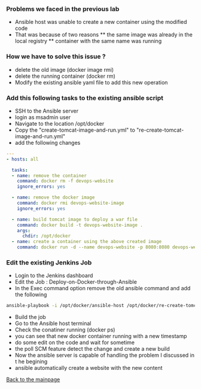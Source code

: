 ### Problems we faced in the previous lab
* Ansible host was unable to create a new container using the modified code
* That was because of two reasons
** the same image was already in the local registry
** container with the same name was running
### How we have to solve this issue ?
* delete the old image (docker image rmi)
* delete the running container (docker rm)
* Modify the existing ansible yaml file to add this new operation
### Add this following tasks to the existing ansible script
* SSH to the Ansible server
* login as msadmin user
* Navigate to the location /opt/docker
* Copy the "create-tomcat-image-and-run.yml" to "re-create-tomcat-image-and-run.yml"
* add the following changes
``` yaml
---
- hosts: all

  tasks:
  - name: remove the container
    command: docker rm -f devops-website
    ignore_errors: yes

  - name: remove the docker image
    command: docker rmi devops-website-image
    ignore_errors: yes

  - name: build tomcat image to deploy a war file
    command: docker build -t devops-website-image .
    args: 
      chdir: /opt/docker
  - name: create a container using the above created image
    command: docker run -d --name devops-website -p 8080:8080 devops-website-image
```
### Edit the existing Jenkins Job
* Login to the Jenkins dashboard
* Edit the Job : Deploy-on-Docker-through-Ansible
* In the Exec command option remove the old ansible command and add the following
``` bash
ansible-playbook -i /opt/docker/ansible-host /opt/docker/re-create-tomcat-image-and-run.yml
```
* Build the job
* Go to the Ansible host terminal 
* Check the conatiner running (docker ps)
* you can see that new docker container running with a new timestamp
* do some edit on the code and wait for sometime
* the poll SCM feature detect the change and create a new build
* Now the ansible server is capable of handling the problem I discussed in t he begining 
* ansible automatically create a website with the new content 

[Back to the mainpage](https://github.com/blrk/learn-devops.io/wiki)
